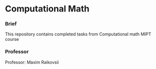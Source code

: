 # Computational Math


### Brief

This repository contains completed tasks from Computational math MIPT course

### Professor

Professor: Maxim Raikovsii

